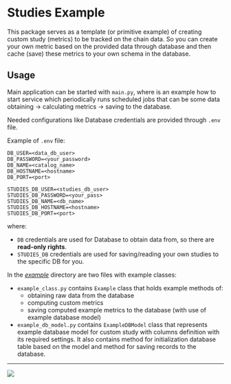 # Studies Example

This package serves as a template (or primitive example) of creating custom study (metrics) to be tracked on the chain
data. So you can create your own metric based on the provided data through database and then cache (save) these
metrics to your own schema in the database.

## Usage

Main application can be started with `main.py`, where is an example how to start service which periodically runs
scheduled jobs that can be some data obtaining -> calculating metrics -> saving to the database.

Needed configurations like Database credentials are provided through `.env` file.

Example of `.env` file:

```dotenv
DB_USER=<data_db_user>
DB_PASSWORD=<your_password>
DB_NAME=<catalog_name>
DB_HOSTNAME=<hostname>
DB_PORT=<port>

STUDIES_DB_USER=<studies_db_user>
STUDIES_DB_PASSWORD=<your_pass>
STUDIES_DB_NAME=<db_name>
STUDIES_DB_HOSTNAME=<hostname>
STUDIES_DB_PORT=<port>
```
where: 
* `DB` credentials are used for Database to obtain data from, so there are **read-only rights**. 
* `STUDIES_DB` credentials are used for saving/reading your own studies to the specific DB for you.

In the *[example](/example)* directory are two files with example classes:

* `example_class.py` contains `Example` class that holds example methods of:
    * obtaining raw data from the database
    * computing custom metrics
    * saving computed example metrics to the database (with use of example database model)
* `example_db_model.py` contains `ExampleDBModel` class that represents example database model for custom study with
  columns definition with its required settings. It also contains method for initialization database table based on the
  model and method for saving records to the database.

-------------------------------------------

[![](https://img.shields.io/badge/get%20back-%E2%86%A9-blue)](..)